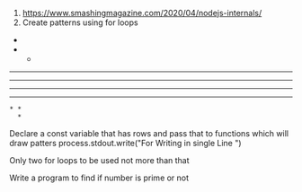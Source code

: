 1. https://www.smashingmagazine.com/2020/04/nodejs-internals/ 
2.  Create patterns using for loops 
*
* * 
* * * 
* * * * 

* * * * 
  * * *
    * *
      *

Declare a const variable that has rows and pass that to functions which will draw patters 
process.stdout.write("For Writing in single Line ") 

Only two for loops to be used not more than that 

Write a program to find if number is prime or not 
